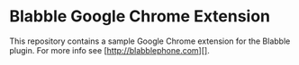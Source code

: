 Blabble Google Chrome Extension
===============

This repository contains a sample Google Chrome extension for the Blabble plugin.  For more info see [http://blabblephone.com][].